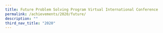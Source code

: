 ```yaml
---
title: Future Problem Solving Program Virtual International Conference 2020
permalink: /achievements/2020/future/
description: ""
third_nav_title: "2020"
---
```


